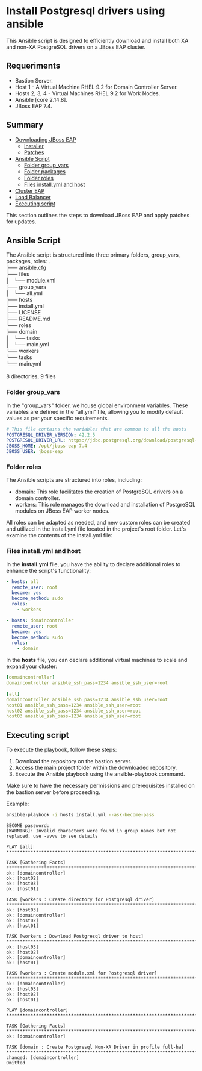 # Install Postgresql drivers using ansible
This Ansible script is designed to efficiently download and install both XA and non-XA PostgreSQL drivers on a JBoss EAP cluster.

## Requeriments

* Bastion Server.
* Host 1 - A Virtual Machine RHEL 9.2 for Domain Controller Server.
* Hosts 2, 3, 4 - Virtual Machines RHEL 9.2 for Work Nodes.
* Ansible [core 2.14.8].
* JBoss EAP 7.4.

## Summary
* [Downloading JBoss EAP](#downloading-jboss-eap)
  * [Installer](#installer)
  * [Patches](#patches)
* [Ansible Script](#ansible-script)
  * [Folder group_vars](#folder-group_vars)
  * [Folder packages](#folder-packages)
  * [Folder roles](#folder-roles)
  * [Files install.yml and host](#files-installyml-and-host)
* [Cluster EAP](#cluster-eap)
* [Load Balancer](#load-balancer)
* [Executing script](#executing-script)

This section outlines the steps to download JBoss EAP and apply patches for updates.

## Ansible Script

The Ansible script is structured into three primary folders, group_vars, packages, roles:
.</br>
├── ansible.cfg</br>
├── files</br>
│   └── module.xml</br>
├── group_vars</br>
│   └── all.yml</br>
├── hosts</br>
├── install.yml</br>
├── LICENSE</br>
├── README.md</br>
└── roles</br>
    ├── domain</br>
    │   └── tasks</br>
    │       └── main.yml</br>
    └── workers</br>
        └── tasks</br>
            └── main.yml</br>
</br>
8 directories, 9 files</br>


### Folder group_vars

In the "group_vars" folder, we house global environment variables. These variables are defined in the "all.yml" file, allowing you to modify default values as per your specific requirements.

```yaml
# This file contains the variables that are common to all the hosts
POSTGRESQL_DRIVER_VERSION: 42.2.5
POSTGRESQL_DRIVER_URL: https://jdbc.postgresql.org/download/postgresql-{{ POSTGRESQL_DRIVER_VERSION }}.jar
JBOSS_HOME: /opt/jboss-eap-7.4
JBOSS_USER: jboss-eap
```

### Folder roles

The Ansible scripts are structured into roles, including:

* domain: This role facilitates the creation of PostgreSQL drivers on a domain controller.
* workers: This role manages the download and installation of PostgreSQL modules on JBoss EAP worker nodes.

All roles can be adapted as needed, and new custom roles can be created and utilized in the install.yml file located in the project's root folder. Let's examine the contents of the install.yml file:

### Files install.yml and host


In the **install.yml** file, you have the ability to declare additional roles to enhance the script's functionality:

```yaml
- hosts: all
  remote_user: root
  become: yes
  become_method: sudo
  roles:
    - workers

- hosts: domaincontroller
  remote_user: root
  become: yes
  become_method: sudo
  roles:
    - domain
```

In the **hosts** file, you can declare additional virtual machines to scale and expand your cluster:

```yaml
[domaincontroller]
domaincontroller ansible_ssh_pass=1234 ansible_ssh_user=root

[all]
domaincontroller ansible_ssh_pass=1234 ansible_ssh_user=root
host01 ansible_ssh_pass=1234 ansible_ssh_user=root
host02 ansible_ssh_pass=1234 ansible_ssh_user=root
host03 ansible_ssh_pass=1234 ansible_ssh_user=root
```

## Executing script

To execute the playbook, follow these steps:
1. Download the repository on the bastion server.
2. Access the main project folder within the downloaded repository.
3. Execute the Ansible playbook using the ansible-playbook command.

Make sure to have the necessary permissions and prerequisites installed on the bastion server before proceeding.

Example:

```bash
ansible-playbook -i hosts install.yml --ask-become-pass
```
```console
BECOME password: 
[WARNING]: Invalid characters were found in group names but not replaced, use -vvvv to see details

PLAY [all] ***********************************************************************************************************************************************************************************************************************************

TASK [Gathering Facts] ***********************************************************************************************************************************************************************************************************************
ok: [domaincontroller]
ok: [host02]
ok: [host03]
ok: [host01]

TASK [workers : Create directory for Postgresql driver] **************************************************************************************************************************************************************************************
ok: [host03]
ok: [domaincontroller]
ok: [host02]
ok: [host01]

TASK [workers : Download Postgresql driver to host] ******************************************************************************************************************************************************************************************
ok: [host03]
ok: [host02]
ok: [domaincontroller]
ok: [host01]

TASK [workers : Create module.xml for Postgresql driver] *************************************************************************************************************************************************************************************
ok: [domaincontroller]
ok: [host03]
ok: [host02]
ok: [host01]

PLAY [domaincontroller] **********************************************************************************************************************************************************************************************************************

TASK [Gathering Facts] ***********************************************************************************************************************************************************************************************************************
ok: [domaincontroller]

TASK [domain : Create Postgresql Non-XA Driver in profile full-ha] ***************************************************************************************************************************************************************************
changed: [domaincontroller]
Omitted
```

